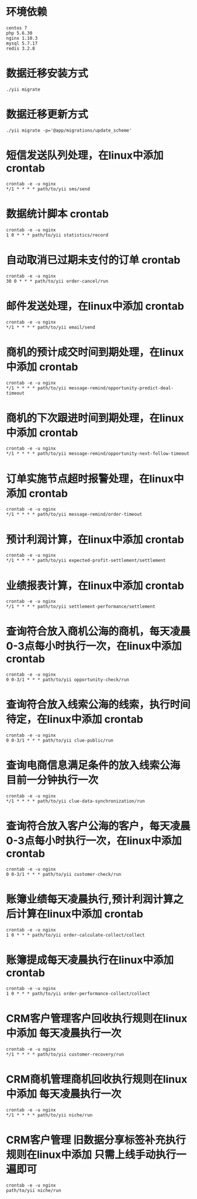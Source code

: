 
环境依赖
===============================
```
centos 7
php 5.6.30
nginx 1.10.3
mysql 5.7.17
redis 3.2.8
```

数据迁移安装方式
===============================
```
./yii migrate
```

数据迁移更新方式
===============================
```
./yii migrate -p='@app/migrations/update_scheme'
```

短信发送队列处理，在linux中添加 crontab
===============================
```
crontab -e -u nginx
*/1 * * * * path/to/yii sms/send
```

数据统计脚本 crontab
===================
```
crontab -e -u nginx
1 0 * * * path/to/yii statistics/record
```

自动取消已过期未支付的订单 crontab
===================
```
crontab -e -u nginx
30 0 * * * path/to/yii order-cancel/run
```

邮件发送处理，在linux中添加 crontab
===============================
```
crontab -e -u nginx
*/1 * * * * path/to/yii email/send
```

商机的预计成交时间到期处理，在linux中添加 crontab
===============================
```
crontab -e -u nginx
*/1 * * * * path/to/yii message-remind/opportunity-predict-deal-timeout
```

商机的下次跟进时间到期处理，在linux中添加 crontab
===============================
```
crontab -e -u nginx
*/1 * * * * path/to/yii message-remind/opportunity-next-follow-timeout
```

订单实施节点超时报警处理，在linux中添加 crontab
===============================
```
crontab -e -u nginx
*/1 * * * * path/to/yii message-remind/order-timeout
```

预计利润计算，在linux中添加 crontab
===============================
```
crontab -e -u nginx
*/1 * * * * path/to/yii expected-profit-settlement/settlement
```

业绩报表计算，在linux中添加 crontab
===============================
```
crontab -e -u nginx
*/1 * * * * path/to/yii settlement-performance/settlement
```

查询符合放入商机公海的商机，每天凌晨0-3点每小时执行一次，在linux中添加 crontab
===============================
```
crontab -e -u nginx
0 0-3/1 * * * path/to/yii opportunity-check/run
```

查询符合放入线索公海的线索，执行时间待定，在linux中添加 crontab
===============================
```
crontab -e -u nginx
0 0-3/1 * * * path/to/yii clue-public/run
```

查询电商信息满足条件的放入线索公海 目前一分钟执行一次
===============================
```
crontab -e -u nginx
*/1 * * * * path/to/yii clue-data-synchronization/run
```

查询符合放入客户公海的客户，每天凌晨0-3点每小时执行一次，在linux中添加 crontab
===============================
```
crontab -e -u nginx
0 0-3/1 * * * path/to/yii customer-check/run
```

账簿业绩每天凌晨执行,预计利润计算之后计算在linux中添加 crontab
===============================
```
crontab -e -u nginx
1 0 * * * path/to/yii order-calculate-collect/collect
```

账簿提成每天凌晨执行在linux中添加 crontab
===============================
```
crontab -e -u nginx
1 0 * * * path/to/yii order-performance-collect/collect
```

CRM客户管理客户回收执行规则在linux中添加 每天凌晨执行一次 
===============================
```
crontab -e -u nginx
*/1 * * * * path/to/yii customer-recovery/run
```

CRM商机管理商机回收执行规则在linux中添加 每天凌晨执行一次 
===============================
```
crontab -e -u nginx
*/1 * * * * path/to/yii niche/run
```

CRM客户管理 旧数据分享标签补充执行规则在linux中添加 只需上线手动执行一遍即可 
===============================
```
crontab -e -u nginx
path/to/yii niche/run
```

